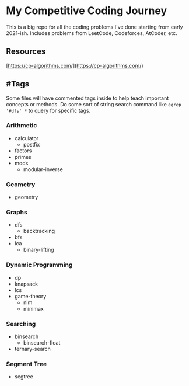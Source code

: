 # My Competitive Coding Journey

This is a big repo for all the coding problems I've done starting from early 2021-ish. Includes problems from LeetCode, Codeforces, AtCoder, etc. 

## Resources

[https://cp-algorithms.com/](https://cp-algorithms.com/)

## \#Tags

Some files will have commented tags inside to help teach important concepts or methods. Do some sort of string search command like `egrep '#dfs' *` to query for specific tags.

### Arithmetic
- calculator
    - postfix
- factors
- primes
- mods
    - modular-inverse

### Geometry 
- geometry

### Graphs
- dfs
    - backtracking
- bfs
- lca
    - binary-lifting

### Dynamic Programming
- dp
- knapsack
- lcs
- game-theory
    - nim
    - minimax

### Searching
- binsearch
    - binsearch-float
- ternary-search

### Segment Tree
- segtree
